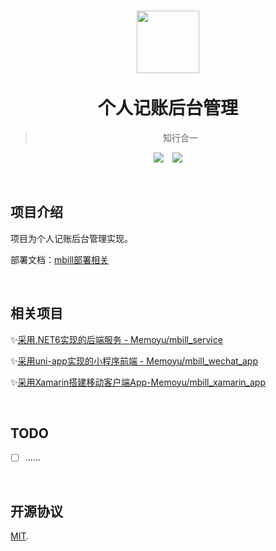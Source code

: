 <h1  align="center">
    <a href="http://memoyu.cn/">
        <img width="100" height="100" src="https://github.com/Memoyu/Memoyu.Core/blob/master/doc/images/memoyu.png">
    </a>
    </br>
    </br>
     <span  align="center">
 	 	个人记账后台管理
     </span>
</h1>
<div align="center">

> 知行合一

[![](https://img.shields.io/badge/antdesign-blazor-blue)](https://github.com/ant-design-blazor/ant-design-pro-blazor) &ensp; [![](https://img.shields.io/badge/license-MIT-3963bc.svg)](LICENSE)
</div>

&nbsp;

## 项目介绍

项目为个人记账后台管理实现。

部署文档：[mbill部署相关 ](https://www.yuque.com/memoyu/sz8ae0/pnbr6haohkhid0tf)

&nbsp;

## 相关项目

✨[采用.NET6实现的后端服务 - Memoyu/mbill_service](https://github.com/Memoyu/mbill_service)

✨[采用uni-app实现的小程序前端 - Memoyu/mbill_wechat_app](https://github.com/Memoyu/mbill_wechat_app)

✨[采用Xamarin搭建移动客户端App-Memoyu/mbill_xamarin_app](https://github.com/Memoyu/mbill_xamarin_app)

&nbsp;

## TODO

- [ ] ......

&nbsp;

## 开源协议

[MIT](LICENSE).
